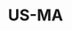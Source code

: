 ---
published:  false
post_id:    2019-06-US-MA
title:      US-MA
date_start: 2019-06-14
date_end:   2019-06-17
images:
  - ext:    00.jpg
    width:  2400
    height: 1802
    meta:   Cape Cod, MA
tags:
  - U.S.
---